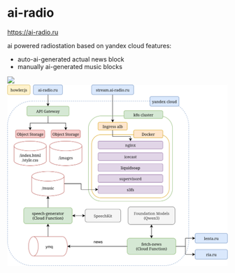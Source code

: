 # ai-radio

https://ai-radio.ru

ai powered radiostation based on yandex cloud
features:
- auto-ai-generated actual news block
- manually ai-generated music blocks

![](./controllers_brief.svg)
<img src="./docs/ai-radio.drawio.svg#2">
